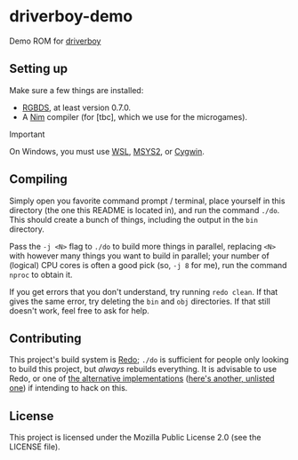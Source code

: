 # driverboy-demo

Demo ROM for [driverboy]

## Setting up

Make sure a few things are installed:

- [RGBDS], at least version 0.7.0.
- A [Nim] compiler (for [tbc], which we use for the microgames).

> [!IMPORTANT]
> On Windows, you must use [WSL], [MSYS2], or [Cygwin].

## Compiling

Simply open you favorite command prompt / terminal, place yourself in this directory (the one this README is located in), and run the command `./do`.
This should create a bunch of things, including the output in the `bin` directory.

Pass the `-j <N>` flag to `./do` to build more things in parallel, replacing `<N>` with however many things you want to build in parallel; your number of (logical) CPU cores is often a good pick (so, `-j 8` for me), run the command `nproc` to obtain it.

If you get errors that you don't understand, try running `redo clean`.
If that gives the same error, try deleting the `bin` and `obj` directories.
If that still doesn't work, feel free to ask for help.

## Contributing

This project's build system is [Redo]; `./do` is sufficient for people only looking to build this project, but *always* rebuilds everything.
It is advisable to use Redo, or one of [the alternative implementations](//news.dieweltistgarnichtso.net/bin/redo-sh.html#implementation-comparison) ([here's another, unlisted one][redo-rs]) if intending to hack on this.

## License

This project is licensed under the Mozilla Public License 2.0 (see the LICENSE file).

[driverboy]: //github.com/ISSOtm/driverboy
[RGBDS]: //github.com/gbdev/rgbds
[Nim]: //nim-lang.org
[WSL]: //learn.microsoft.com/en-us/windows/wsl
[MSYS2]: //msys2.org/
[Cygwin]: //www.cygwin.com/install.html
[Redo]: //redo.rtfd.io/
[redo-rs]: //github.com/zombiezen/redo-rs/#installation
